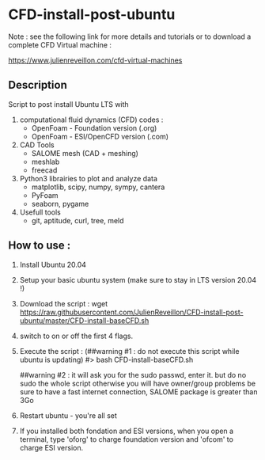 # CFD-install-post-ubuntu

Note : see the following link for more details and tutorials or to download a complete CFD Virtual machine : 

https://www.julienreveillon.com/cfd-virtual-machines


## Description 
Script to post install Ubuntu LTS with
1. computational fluid dynamics (CFD) codes : 
   + OpenFoam - Foundation version (.org)
   + OpenFoam - ESI/OpenCFD version (.com)
1. CAD Tools
   + SALOME mesh (CAD + meshing)
   + meshlab
   + freecad
1. Python3 librairies to plot and analyze data 
   + matplotlib, scipy, numpy, sympy, cantera
   + PyFoam
   + seaborn, pygame
1. Usefull tools
   + git, aptitude, curl, tree, meld
   

## How to use :
1. Install Ubuntu 20.04
2. Setup your basic ubuntu system (make sure to stay in LTS version 20.04 !)
3. Download the script :
    wget https://raw.githubusercontent.com/JulienReveillon/CFD-install-post-ubuntu/master/CFD-install-baseCFD.sh
4. switch to on or off the first 4 flags.
5. Execute the script : (##warning #1 : do not execute this script while ubuntu is updating)
    #> bash CFD-install-baseCFD.sh
    
    ##warning #2 : it will ask you for the sudo passwd, enter it.
    but do no sudo the whole script otherwise you will have owner/group problems
    be sure to have a fast internet connection, SALOME package is greater than 3Go
    
6. Restart ubuntu - you're all set
7. If you installed both fondation and ESI versions, when you open a terminal, type 'oforg' to charge foundation version and 'ofcom' to charge ESI version.

